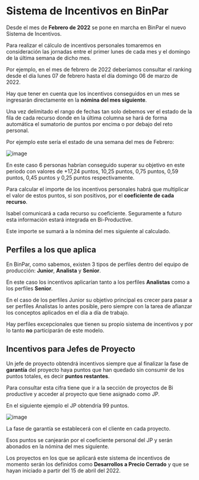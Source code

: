 # Sistema de Incentivos en BinPar

Desde el mes de **Febrero de 2022** se pone en marcha en BinPar el nuevo Sistema de Incentivos.

Para realizar el cálculo de incentivos personales tomaremos en consideración las jornadas entre el primer lunes de cada mes y el domingo de la última semana de dicho mes.

Por ejemplo, en el mes de febrero de 2022 deberíamos consultar el ranking desde el día lunes 07 de febrero hasta el día domingo 06 de marzo de 2022.

Hay que tener en cuenta que los incentivos conseguidos en un mes se ingresarán directamente en la **nómina del mes siguiente**.

Una vez delimitado el rango de fechas tan solo debemos ver el estado de la fila de cada recurso donde en la última columna se hará de forma automática el sumatorio de puntos por encima o por debajo del reto personal.

Por ejemplo este sería el estado de una semana del mes de Febrero:

![image](https://user-images.githubusercontent.com/17255550/155086832-883f2667-d61f-4455-b2f2-1bc4550e2e9e.png)

En este caso 6 personas habrían conseguido superar su objetivo en este periodo con valores de +17,24 puntos, 10,25 puntos, 0,75 puntos, 0,59 puntos, 0,45 puntos y 0,25 puntos respectivamente.

Para calcular el importe de los incentivos personales habrá que multiplicar el valor de estos puntos, si son positivos, por el **coeficiente de cada recurso**.

Isabel comunicará a cada recurso su coeficiente. Seguramente a futuro esta información estará integrada en Bi-Productive.

Este importe se sumará a la nómina del mes siguiente al calculado.

## Perfiles a los que aplica

En BinPar, como sabemos, existen 3 tipos de perfiles dentro del equipo de producción: **Junior**, **Analista** y **Senior**.

En este caso los incentivos aplicarían tanto a los perfiles **Analistas** como a los perfiles **Senior**.

En el caso de los perfiles Junior su objetivo principal es crecer para pasar a ser perfiles Analistas lo antes posible, pero siempre con la tarea de afianzar los conceptos aplicados en el día a día de trabajo.

Hay perfiles excepcionales que tienen su propio sistema de incentivos y por lo tanto **no** participarán de este modelo.

## Incentivos para Jefes de Proyecto

Un jefe de proyecto obtendrá incentivos siempre que al finalizar la fase de **garantía** del proyecto haya puntos que han quedado sin consumir de los puntos totales, es decir **puntos restantes**.

Para consultar esta cifra tiene que ir a la sección de proyectos de Bi productive y acceder al proyecto que tiene asignado como JP. 

En el siguiente ejemplo el JP obtendría 99 puntos. 

![image](https://user-images.githubusercontent.com/17255550/162395774-4ec0ba44-15c8-41c2-977a-88aebb411026.png)

La fase de garantía se establecerá con el cliente en cada proyecto.

Esos puntos se canjearán por el coeficiente personal del JP y serán abonados en la nómina del mes siguiente. 

Los proyectos en los que se aplicará este sistema de incentivos de momento serán los definidos como **Desarrollos a Precio Cerrado** y que se hayan iniciado a partir del 15 de abril del 2022.

